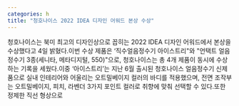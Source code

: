 ```yaml
---
categories: h
title: "청호나이스 2022 IDEA 디자인 어워드 본상 수상"
---
```

청호나이스는 북미 최고의 디자인상으로 꼽히는 2022 IDEA 디자인 어워드에서 본상을 수상했다고 4일 밝혔다.이번 수상 제품은 ‘직수얼음정수기 아이스트리"와 "언택트 얼음정수기 3종(세니타, 메타디지털, 550)"으로, 청호나이스는 총 4개 제품이 동시에 수상하는 기록을 세웠다.이중 ‘아이스트리’는 지난 6월 출시된 청호나이스 얼음정수기 신제품으로 실내 인테리어와 어울리는 오트밀베이지 컬러의 바디를 적용했으며, 전면 조작부는 오트밀베이지, 피치, 라벤더 3가지 포인트 컬러로 취향에 맞춰 선택할 수 있다.또한 정제한 직선 형상으로